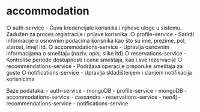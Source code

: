 # accommodation

○ auth-service - Čuva kredencijale korisnika i njihove uloge u sistemu. Zadužen za
proces registracije i prijave korisnika.
○ profile-service - Sadrži informacije o osnovnim podacima korisnika kao što su
ime, prezime, pol, starost, imejl itd.
○ accommodations-service - Upravlja osnovnim informacijama o smeštaju (naziv,
opis, slike itd)
○ reservations-service - Kontroliše periode dostupnosti i cene smeštaja, kao i sve
rezervacije
○ recommendations-service - Podržava operacije preporuke smeštaja za goste
○ notifications-service - Upravlja skladištenjem i slanjem notifikacija korisnicima

Baze podataka:
    - auth-service - mongoDB
    - profile-service - mongoDB
    - accommodations-service - cassandra
    - reservations-service - neo4j
    - recommendations-service
    - notifications-service